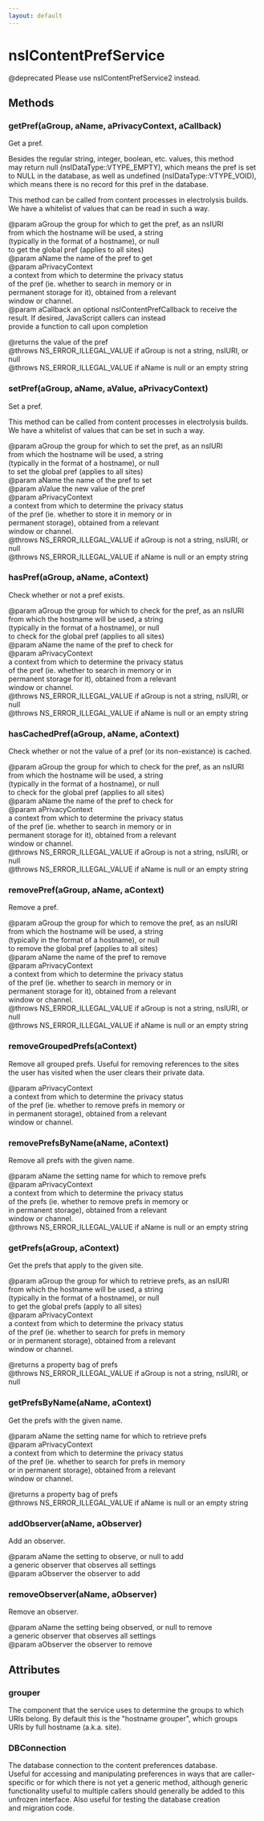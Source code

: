 ```yaml
---
layout: default
---
```


# nsIContentPrefService #
  
@deprecated Please use nsIContentPrefService2 instead.  
  

## Methods ##

### getPref(aGroup, aName, aPrivacyContext, aCallback) ###
  
Get a pref.  
  
Besides the regular string, integer, boolean, etc. values, this method  
may return null (nsIDataType::VTYPE_EMPTY), which means the pref is set  
to NULL in the database, as well as undefined (nsIDataType::VTYPE_VOID),  
which means there is no record for this pref in the database.  
  
This method can be called from content processes in electrolysis builds.  
We have a whitelist of values that can be read in such a way.  
  
@param    aGroup      the group for which to get the pref, as an nsIURI  
                      from which the hostname will be used, a string  
                      (typically in the format of a hostname), or null   
                      to get the global pref (applies to all sites)  
@param    aName       the name of the pref to get  
@param    aPrivacyContext  
                      a context from which to determine the privacy status  
                      of the pref (ie. whether to search in memory or in  
                      permanent storage for it), obtained from a relevant  
                      window or channel.  
@param    aCallback   an optional nsIContentPrefCallback to receive the  
                      result. If desired, JavaScript callers can instead  
                      provide a function to call upon completion  
  
@returns  the value of the pref  
@throws   NS_ERROR_ILLEGAL_VALUE if aGroup is not a string, nsIURI, or null  
@throws   NS_ERROR_ILLEGAL_VALUE if aName is null or an empty string  
  

### setPref(aGroup, aName, aValue, aPrivacyContext) ###
  
Set a pref.  
  
This method can be called from content processes in electrolysis builds.  
We have a whitelist of values that can be set in such a way.  
  
@param    aGroup      the group for which to set the pref, as an nsIURI  
                      from which the hostname will be used, a string  
                      (typically in the format of a hostname), or null  
                      to set the global pref (applies to all sites)  
@param    aName       the name of the pref to set  
@param    aValue      the new value of the pref  
@param    aPrivacyContext  
                      a context from which to determine the privacy status  
                      of the pref (ie. whether to store it in memory or in  
                      permanent storage), obtained from a relevant  
                      window or channel.  
@throws   NS_ERROR_ILLEGAL_VALUE if aGroup is not a string, nsIURI, or null  
@throws   NS_ERROR_ILLEGAL_VALUE if aName is null or an empty string  
  

### hasPref(aGroup, aName, aContext) ###
  
Check whether or not a pref exists.  
  
@param    aGroup      the group for which to check for the pref, as an nsIURI  
                      from which the hostname will be used, a string  
                      (typically in the format of a hostname), or null  
                      to check for the global pref (applies to all sites)  
@param    aName       the name of the pref to check for  
@param    aPrivacyContext  
                      a context from which to determine the privacy status  
                      of the pref (ie. whether to search in memory or in  
                      permanent storage for it), obtained from a relevant  
                      window or channel.  
@throws   NS_ERROR_ILLEGAL_VALUE if aGroup is not a string, nsIURI, or null  
@throws   NS_ERROR_ILLEGAL_VALUE if aName is null or an empty string  
  

### hasCachedPref(aGroup, aName, aContext) ###
  
Check whether or not the value of a pref (or its non-existance) is cached.  
  
@param    aGroup      the group for which to check for the pref, as an nsIURI  
                      from which the hostname will be used, a string  
                      (typically in the format of a hostname), or null  
                      to check for the global pref (applies to all sites)  
@param    aName       the name of the pref to check for  
@param    aPrivacyContext  
                      a context from which to determine the privacy status  
                      of the pref (ie. whether to search in memory or in  
                      permanent storage for it), obtained from a relevant  
                      window or channel.  
@throws   NS_ERROR_ILLEGAL_VALUE if aGroup is not a string, nsIURI, or null  
@throws   NS_ERROR_ILLEGAL_VALUE if aName is null or an empty string  
  

### removePref(aGroup, aName, aContext) ###
  
Remove a pref.  
  
@param    aGroup      the group for which to remove the pref, as an nsIURI  
                      from which the hostname will be used, a string  
                      (typically in the format of a hostname), or null  
                      to remove the global pref (applies to all sites)   
@param    aName       the name of the pref to remove  
@param    aPrivacyContext  
                      a context from which to determine the privacy status  
                      of the pref (ie. whether to search in memory or in  
                      permanent storage for it), obtained from a relevant  
                      window or channel.  
@throws   NS_ERROR_ILLEGAL_VALUE if aGroup is not a string, nsIURI, or null  
@throws   NS_ERROR_ILLEGAL_VALUE if aName is null or an empty string  
  

### removeGroupedPrefs(aContext) ###
  
Remove all grouped prefs.  Useful for removing references to the sites  
the user has visited when the user clears their private data.  
  
@param    aPrivacyContext  
                      a context from which to determine the privacy status  
                      of the pref (ie. whether to remove prefs in memory or  
                      in permanent storage), obtained from a relevant  
                      window or channel.  
  

### removePrefsByName(aName, aContext) ###
  
Remove all prefs with the given name.  
  
@param    aName        the setting name for which to remove prefs  
@param    aPrivacyContext  
                       a context from which to determine the privacy status  
                       of the prefs (ie. whether to remove prefs in memory or  
                       in permanent storage), obtained from a relevant  
                       window or channel.  
@throws   NS_ERROR_ILLEGAL_VALUE if aName is null or an empty string  
  

### getPrefs(aGroup, aContext) ###
  
Get the prefs that apply to the given site.  
  
@param    aGroup      the group for which to retrieve prefs, as an nsIURI  
                      from which the hostname will be used, a string  
                      (typically in the format of a hostname), or null  
                      to get the global prefs (apply to all sites)   
@param    aPrivacyContext  
                      a context from which to determine the privacy status  
                      of the pref (ie. whether to search for prefs in memory  
                      or in permanent storage), obtained from a relevant  
                      window or channel.  
  
@returns  a property bag of prefs  
@throws   NS_ERROR_ILLEGAL_VALUE if aGroup is not a string, nsIURI, or null  
  

### getPrefsByName(aName, aContext) ###
  
Get the prefs with the given name.  
  
@param    aName        the setting name for which to retrieve prefs  
@param    aPrivacyContext  
                       a context from which to determine the privacy status  
                       of the pref (ie. whether to search for prefs in memory  
                       or in permanent storage), obtained from a relevant  
                       window or channel.  
  
@returns  a property bag of prefs  
@throws   NS_ERROR_ILLEGAL_VALUE if aName is null or an empty string  
  

### addObserver(aName, aObserver) ###
  
Add an observer.  
  
@param    aName       the setting to observe, or null to add  
                      a generic observer that observes all settings  
@param    aObserver   the observer to add  
  

### removeObserver(aName, aObserver) ###
  
Remove an observer.  
  
@param    aName       the setting being observed, or null to remove  
                      a generic observer that observes all settings  
@param    aObserver   the observer to remove  
  

## Attributes ##

### grouper ###
  
The component that the service uses to determine the groups to which  
URIs belong.  By default this is the "hostname grouper", which groups  
URIs by full hostname (a.k.a. site).  
  

### DBConnection ###
  
The database connection to the content preferences database.  
Useful for accessing and manipulating preferences in ways that are caller-  
specific or for which there is not yet a generic method, although generic  
functionality useful to multiple callers should generally be added to this  
unfrozen interface.  Also useful for testing the database creation  
and migration code.  
  
